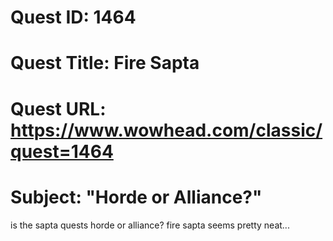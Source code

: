 # Quest ID: 1464
# Quest Title: Fire Sapta
# Quest URL: https://www.wowhead.com/classic/quest=1464
# Subject: "Horde or Alliance?"
is the sapta quests horde or alliance? fire sapta seems pretty neat...